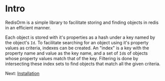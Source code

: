 Intro
=====

RedisOrm is a simple library to facilitate storing and finding objects in redis
in an efficient manner.

Each object is stored with it's properties as a hash under a key named by the
object's `Id`. To facilitate searching for an object using it's property values
as criteria, indexes can be created. An "index" is a key with the property name
and value as the key name, and a set of `Id`s of objects whose property values
match that of the key. Filtering is done by intersecting these index sets to find
objects that match all the given criteria.

Next: [Installation](01-installation.md)
